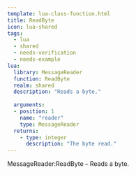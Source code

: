 ```yaml
---
template: lua-class-function.html
title: ReadByte
icon: lua-shared
tags:
  - lua
  - shared
  - needs-verification
  - needs-example
lua:
  library: MessageReader
  function: ReadByte
  realm: shared
  description: "Reads a byte."
  
  arguments:
  - position: 1
    name: "reader"
    type: MessageReader
  returns:
    - type: integer
      description: "The byte read."
---
```


<div class="lua__search__keywords">
MessageReader:ReadByte &#x2013; Reads a byte.
</div>
